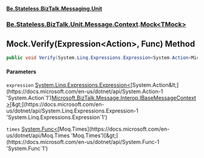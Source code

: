 #### [Be.Stateless.BizTalk.Messaging.Unit](README.md 'README')
### [Be.Stateless.BizTalk.Unit.Message.Context](Be.Stateless.BizTalk.Unit.Message.Context.md 'Be.Stateless.BizTalk.Unit.Message.Context').[Mock&lt;TMock&gt;](Mock_TMock_.md 'Be.Stateless.BizTalk.Unit.Message.Context.Mock<TMock>')

## Mock<TMock>.Verify(Expression<Action<IBaseMessageContext>>, Func<Times>) Method

```csharp
public void Verify(System.Linq.Expressions.Expression<System.Action<Microsoft.BizTalk.Message.Interop.IBaseMessageContext>> expression, System.Func<Moq.Times> times);
```
#### Parameters

<a name='Be.Stateless.BizTalk.Unit.Message.Context.Mock_TMock_.Verify(System.Linq.Expressions.Expression_System.Action_Microsoft.BizTalk.Message.Interop.IBaseMessageContext__,System.Func_Moq.Times_).expression'></a>

`expression` [System.Linq.Expressions.Expression&lt;](https://docs.microsoft.com/en-us/dotnet/api/System.Linq.Expressions.Expression-1 'System.Linq.Expressions.Expression`1')[System.Action&lt;](https://docs.microsoft.com/en-us/dotnet/api/System.Action-1 'System.Action`1')[Microsoft.BizTalk.Message.Interop.IBaseMessageContext](https://docs.microsoft.com/en-us/dotnet/api/Microsoft.BizTalk.Message.Interop.IBaseMessageContext 'Microsoft.BizTalk.Message.Interop.IBaseMessageContext')[&gt;](https://docs.microsoft.com/en-us/dotnet/api/System.Action-1 'System.Action`1')[&gt;](https://docs.microsoft.com/en-us/dotnet/api/System.Linq.Expressions.Expression-1 'System.Linq.Expressions.Expression`1')

<a name='Be.Stateless.BizTalk.Unit.Message.Context.Mock_TMock_.Verify(System.Linq.Expressions.Expression_System.Action_Microsoft.BizTalk.Message.Interop.IBaseMessageContext__,System.Func_Moq.Times_).times'></a>

`times` [System.Func&lt;](https://docs.microsoft.com/en-us/dotnet/api/System.Func-1 'System.Func`1')[Moq.Times](https://docs.microsoft.com/en-us/dotnet/api/Moq.Times 'Moq.Times')[&gt;](https://docs.microsoft.com/en-us/dotnet/api/System.Func-1 'System.Func`1')